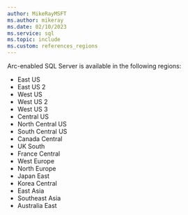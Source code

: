 ```yaml
---
author: MikeRayMSFT
ms.author: mikeray
ms.date: 02/10/2023
ms.service: sql
ms.topic: include
ms.custom: references_regions
---
```


Arc-enabled SQL Server is available in the following regions:

- East US
- East US 2
- West US
- West US 2
- West US 3
- Central US
- North Central US
- South Central US
- Canada Central
- UK South
- France Central
- West Europe
- North Europe
- Japan East
- Korea Central
- East Asia
- Southeast Asia
- Australia East
